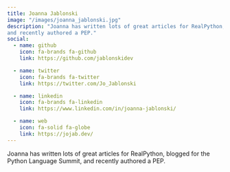 ```yaml
---
title: Joanna Jablonski
image: "/images/joanna_jablonski.jpg"
description: "Joanna has written lots of great articles for RealPython, blogged for the Python Language Summit,
and recently authored a PEP."
social:
  - name: github
    icon: fa-brands fa-github
    link: https://github.com/jablonskidev

  - name: twitter
    icon: fa-brands fa-twitter
    link: https://twitter.com/Jo_Jablonski

  - name: linkedin
    icon: fa-brands fa-linkedin
    link: https://www.linkedin.com/in/joanna-jablonski/

  - name: web
    icon: fa-solid fa-globe
    link: https://jojab.dev/
---
```



Joanna has written lots of great articles for RealPython, blogged for the Python Language Summit,
and recently authored a PEP.

